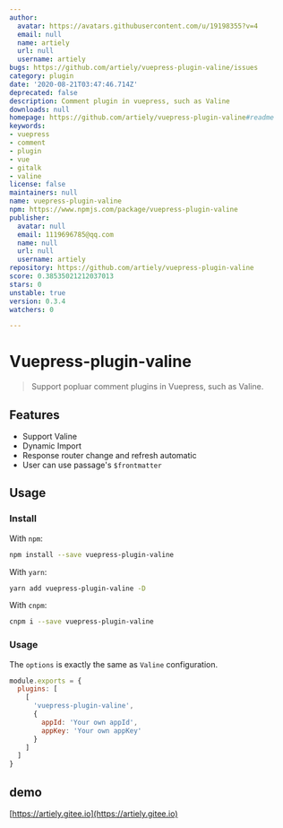 ```yaml
---
author:
  avatar: https://avatars.githubusercontent.com/u/19198355?v=4
  email: null
  name: artiely
  url: null
  username: artiely
bugs: https://github.com/artiely/vuepress-plugin-valine/issues
category: plugin
date: '2020-08-21T03:47:46.714Z'
deprecated: false
description: Comment plugin in vuepress, such as Valine
downloads: null
homepage: https://github.com/artiely/vuepress-plugin-valine#readme
keywords:
- vuepress
- comment
- plugin
- vue
- gitalk
- valine
license: false
maintainers: null
name: vuepress-plugin-valine
npm: https://www.npmjs.com/package/vuepress-plugin-valine
publisher:
  avatar: null
  email: 1119696785@qq.com
  name: null
  url: null
  username: artiely
repository: https://github.com/artiely/vuepress-plugin-valine
score: 0.38535021212037013
stars: 0
unstable: true
version: 0.3.4
watchers: 0

---
```


# Vuepress-plugin-valine

> Support popluar comment plugins in Vuepress, such as Valine.

## Features

- Support Valine
- Dynamic Import
- Response router change and refresh automatic
- User can use passage's `$frontmatter`

## Usage

### Install

With `npm`:

```bash
npm install --save vuepress-plugin-valine
```

With `yarn`:

```bash
yarn add vuepress-plugin-valine -D
```

With `cnpm`:

```bash
cnpm i --save vuepress-plugin-valine
```

### Usage

The `options` is exactly the same as `Valine` configuration.

```javascript
module.exports = {
  plugins: [
    [
      'vuepress-plugin-valine',
      {
        appId: 'Your own appId',
        appKey: 'Your own appKey'
      }
    ]
  ]
}
```

## demo

[https://artiely.gitee.io](https://artiely.gitee.io)
